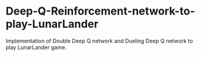 # Deep-Q-Reinforcement-network-to-play-LunarLander
Implementation of Double Deep Q network and Dueling Deep Q network to play LunarLander game.
